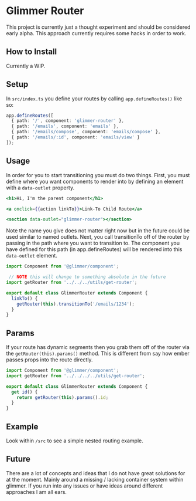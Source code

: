 # Glimmer Router

This project is currently just a thought experiment and should be considered early alpha. This
approach currently requires some hacks in order to work.

## How to Install

Currently a WIP.

## Setup

In `src/index.ts` you define your routes by calling `app.defineRoutes()` like so:

```ts
app.defineRoutes([
  { path: '/', component: 'glimmer-router' },
  { path: '/emails', component: 'emails' },
  { path: '/emails/compose', component: 'emails/compose' },
  { path: '/emails/:id', component: 'emails/view' }
]);
```

## Usage

In order for you to start transitioning you must do two things. First, you must define where you want components to render into by defining an element with a `data-outlet` property.

```hbs
<h1>Hi, I'm the parent component</h1>

<a onclick={{action linkTo}}>Link-To Child Route</a>

<section data-outlet="glimmer-router"></section>
```

Note the name you give does not matter right now but in the future could be used similar to named outlets. Next, you call transitionTo off of the router by passing in the path where you want to transition to. The component you have defined for this path (in app.defineRoutes) will be rendered into this `data-outlet` element.

```ts
import Component from '@glimmer/component';

 // NOTE this will change to something absolute in the future
import getRouter from '../../../utils/get-router';

export default class GlimmerRouter extends Component {
  linkTo() {
    getRouter(this).transitionTo('/emails/1234');
  }
}
```

## Params

If your route has dynamic segments then you grab them off of the router via the `getRouter(this).params()` method. This is different from say how ember passes props into the route directly.

```ts
import Component from '@glimmer/component';
import getRouter from '../../../../utils/get-router';

export default class GlimmerRouter extends Component {
  get id() {
    return getRouter(this).params().id;
  }
}
```

## Example

Look within `/src` to see a simple nested routing example.

## Future

There are a lot of concepts and ideas that I do not have great solutions for at the moment. Mainly around a missing / lacking container system within glimmer. If you run into any issues or have ideas around different approaches I am all ears.